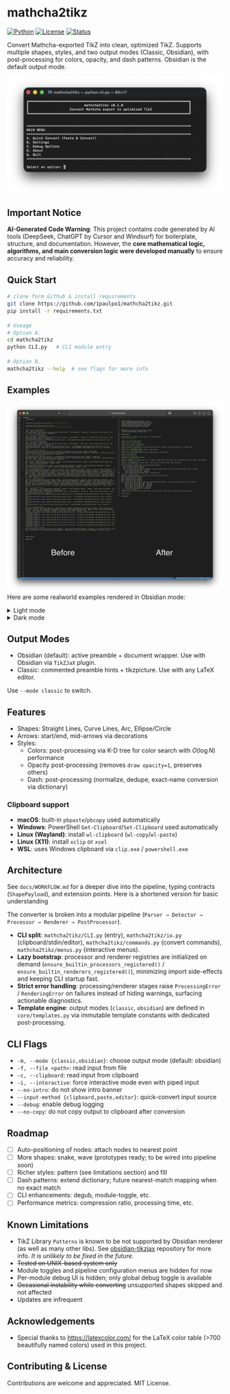 # mathcha2tikz

[![Python](https://img.shields.io/badge/Python-3.8+-blue.svg)](https://www.python.org/downloads/)
[![License](https://img.shields.io/badge/License-MIT-green.svg)](LICENSE)
[![Status](https://img.shields.io/badge/Status-MVP-green.svg)]()


Convert Mathcha-exported TikZ into clean, optimized TikZ. Supports multiple shapes, styles, and two output modes (Classic, Obsidian), with post-processing for colors, opacity, and dash patterns. Obsidian is the default output mode.

![alt text](<docs/screenshots/Screenshot 2025-10-05 at 01.31.06.png>)

## Important Notice

**AI-Generated Code Warning**: This project contains code generated by AI tools (DeepSeek, ChatGPT by Cursor and Windsurf) for boilerplate, structure, and documentation. However, the **core mathematical logic, algorithms, and main conversion logic were developed manually** to ensure accuracy and reliability. 

## Quick Start

```bash
# clone form Github & install requirements
git clone https://github.com/1paulpo1/mathcha2tikz.git
pip install -r requirements.txt

# Useage
# Option A.
cd mathcha2tikz
python CLI.py   # CLI module entry

# Option B. 
mathcha2tikz --help  # see flags for more info
```


## Examples

![alt text](<docs/screenshots/Screenshot 2025-10-05 at 01.00.01.png>)
Here are some realworld examples rendered in Obsidian mode:
<details>
<summary> Light mode </summary>

![alt text](<docs/screenshots/Screenshot 2025-10-05 at 15.01.11.png>)
![alt text](<docs/screenshots/Screenshot 2025-10-05 at 15.02.13 1.png>)

</details>

<details>
<summary> Dark mode </summary>

![alt text](<docs/screenshots/Screenshot 2025-10-05 at 15.10.45.png>)
![alt text](<docs/screenshots/Screenshot 2025-10-05 at 15.10.32.png>)

</details>

## Output Modes

- Obsidian (default): active preamble + document wrapper. Use with Obsidian via `TikZJaX` plugin.
- Classic: commented preamble hints + tikzpicture. Use with any LaTeX editor.

Use `--mode classic` to switch.

## Features

- Shapes: Straight Lines, Curve Lines, Arc, Ellipse/Circle
- Arrows: start/end, mid-arrows via decorations
- Styles:
  - Colors: post-processing via K-D tree for color search with $O(\log N)$ performance
  - Opacity post-processing (removes `draw opacity=1`, preserves others)
  - Dash: post-processing (normalize, dedupe, exact-name conversion via dictionary)

### Clipboard support

- **macOS**: built-in `pbpaste`/`pbcopy` used automatically
- **Windows**: PowerShell `Get-Clipboard`/`Set-Clipboard` used automatically
- **Linux (Wayland)**: install `wl-clipboard` (`wl-copy`/`wl-paste`)
- **Linux (X11)**: install `xclip` or `xsel`
- **WSL**: uses Windows clipboard via `clip.exe` / `powershell.exe`

## Architecture

See `docs/WORKFLOW.md` for a deeper dive into the pipeline, typing contracts (`ShapePayload`), and extension points. Here is a shortened version for basic understanding


The converter is broken into a modular pipeline (`Parser → Detector → Processor → Renderer → PostProcessor`).

- **CLI split**: `mathcha2tikz/CLI.py` (entry), `mathcha2tikz/io.py` (clipboard/stdin/editor), `mathcha2tikz/commands.py` (convert commands), `mathcha2tikz/menus.py` (interactive menus).
- **Lazy bootstrap**: processor and renderer registries are initialized on demand (`ensure_builtin_processors_registered()` / `ensure_builtin_renderers_registered()`), minimizing import side-effects and keeping CLI startup fast.
- **Strict error handling**: processing/renderer stages raise `ProcessingError` / `RenderingError` on failures instead of hiding warnings, surfacing actionable diagnostics.
- **Template engine**: output modes (`classic`, `obsidian`) are defined in `core/templates.py` via immutable template constants with dedicated post-processing.


## CLI Flags

- `-m, --mode {classic,obsidian}`: choose output mode (default: obsidian)
- `-f, --file <path>`: read input from file
- `-c, --clipboard`: read input from clipboard
- `-i, --interactive`: force interactive mode even with piped input
- `--no-intro`: do not show intro banner
- `--input-method {clipboard,paste,editor}`: quick-convert input source
- `--debug`: enable debug logging
- `--no-copy`: do not copy output to clipboard after conversion

## Roadmap

- [ ] Auto-positioning of nodes: attach nodes to nearest point
- [ ] More shapes: snake, wave (prototypes ready; to be wired into pipeline soon)
- [ ] Richer styles: pattern (see limitations section) and fill
- [ ] Dash patterns: extend dictionary; future nearest-match mapping when no exact match
- [ ] CLI enhancements: degub, module-toggle, etc.
- [ ] Performance metrics: compression ratio, processing time, etc.

## Known Limitations

- TikZ Library `Patterns` is known to be not supported by Obsidian renderer (as well as many other libs). See [obsidian-tikzjax](https://github.com/artisticat1/obsidian-tikzjax) repository for more info. *It is unlikely to be fixed in the future.*
- ~~Tested on UNIX-based system only~~
- Module toggles and pipeline configuration menus are hidden for now
- Per-module debug UI is hidden; only global debug toggle is available
- ~~Occasional instability while converting~~ unsupported shapes skipped and not affected
- Updates are infrequent

## Acknowledgements

- Special thanks to https://latexcolor.com/ for the LaTeX color table (>700 beautifully named colors) used in this project.

## Contributing & License

Contributions are welcome and appreciated. MIT License.
